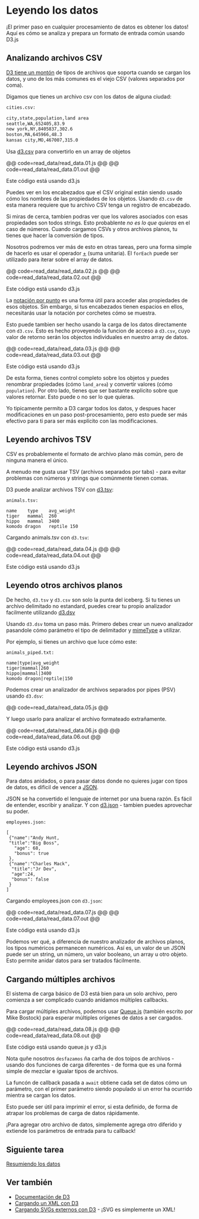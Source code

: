 # Leyendo los datos

¡El primer paso en cualquier procesamiento de datos es obtener los datos! Aquí es cómo se analiza y prepara un formato de entrada común usando D3.js

## Analizando archivos CSV

[D3 tiene un montón](https://github.com/mbostock/d3/wiki/Requests) de tipos de archivos que soporta cuando se cargan los datos, y uno de los más comunes es el viejo CSV (valores separados por coma).

Digamos que tienes un archivo csv con los datos de alguna ciudad:

```bash
cities.csv:

city,state,population,land area
seattle,WA,652405,83.9
new york,NY,8405837,302.6
boston,MA,645966,48.3
kansas city,MO,467007,315.0
```

Usa [d3.csv](https://github.com/mbostock/d3/wiki/CSV) para convertirlo en un array de objetos

@@ code=read_data/read_data.01.js @@
@@ code=read_data/read_data.01.out @@

<div class="aside">Este código está usando d3.js</div>

Puedes ver en los encabezados que el CSV original están siendo usado cómo los nombres de las propiedades de los objetos. Usando `d3.csv` de esta manera requiere que tu archivo CSV tenga un registro de encabezado.

Si miras de cerca, tambien podras ver que los valores asociados con esas propiedades son todos strings. Esto probablente _no es lo que quieras_ en el caso de números. Cuando cargamos CSVs y otros archivos planos, tu tienes que hacer la conversión de tipos.

Nosotros podremos ver más de esto en otras tareas, pero una forma simple de hacerlo es usar el operador [+](https://developer.mozilla.org/en-US/docs/Web/JavaScript/Reference/Operators/Arithmetic_Operators#Unary_plus) (suma unitaria). El `forEach` puede ser utilizado para iterar sobre el array de datos.

@@ code=read_data/read_data.02.js @@
@@ code=read_data/read_data.02.out @@

<div class="aside">Este código está usando d3.js</div>

La [notación por punto](https://developer.mozilla.org/es/docs/Web/JavaScript/Referencia/Operadores/Miembros) es una forma útil para acceder alas propiedades de esos objetos. Sin embargo, si tus encabezados tienen espacios en ellos, necesitarás usar la notación por corchetes cómo se muestra.

Esto puede tambien ser hecho usando la carga de los datos directamente con `d3.csv`. Esto es hecho proveyendo la funcion de acceso a `d3.csv`, cuyo valor de retorno serán los objectos individuales en nuestro array de datos.

@@ code=read_data/read_data.03.js @@
@@ code=read_data/read_data.03.out @@

<div class="aside">Este código está usando d3.js</div>

De esta forma, tienes control completo sobre los objetos y puedes renombrar propiedades (cómo `land_area`) y convertir valores (cómo `population`). Por otro lado, tienes que ser bastante explicito sobre que valores retornar. Esto puede o no ser lo que quieras.

Yo tipicamente permito a D3 cargar todos los datos, y despues hacer modificaciones en un paso post-procesamiento, pero esto puede ser más efectivo para ti para ser más explícito con las modificaciones.

## Leyendo archivos TSV

CSV es probablemente el formato de archivo plano más común, pero de ninguna manera el único.

A menudo me gusta usar TSV (archivos separados por tabs) - para evitar problemas con números y strings que comúnmente tienen comas.

D3 puede analizar archivos TSV con [d3.tsv](https://github.com/mbostock/d3/wiki/CSV#tsv):

```
animals.tsv:

name	type	avg_weight
tiger	mammal	260
hippo	mammal	3400
komodo dragon	reptile	150
```
Cargando animals.tsv con `d3.tsv`:

@@ code=read_data/read_data.04.js @@
@@ code=read_data/read_data.04.out @@

<div class="aside">Este código está usando d3.js</div>

## Leyendo otros archivos planos

De hecho, `d3.tsv` y `d3.csv` son solo la punta del iceberg. Si tu tienes un archivo delimitado no estandard, puedes crear tu propio analizador facilmente utilizando [d3.dsv](https://github.com/mbostock/d3/wiki/CSV#arbitrary-delimiters)

Usando `d3.dsv` toma un paso más. Primero debes crear un nuevo analizador pasandole cómo parámetro el tipo de delimitador y [mimeType](http://en.wikipedia.org/wiki/Internet_media_type) a utilizar.

Por ejemplo, si tienes un archivo que luce cómo este:
```
animals_piped.txt:

name|type|avg_weight
tiger|mammal|260
hippo|mammal|3400
komodo dragon|reptile|150
```

Podemos crear un analizador de archivos separados por pipes (PSV) usando `d3.dsv`:

@@ code=read_data/read_data.05.js @@

Y luego usarlo para analizar el archivo formateado extrañamente.

@@ code=read_data/read_data.06.js @@
@@ code=read_data/read_data.06.out @@

<div class="aside">Este código está usando d3.js</div>

## Leyendo archivos JSON

Para datos anidados, o para pasar datos donde no quieres jugar con tipos de datos, es dificil de vencer a [JSON](http://json.org/).

JSON se ha convertido el lenguaje de internet por una buena razón. Es fácil de entender, escribir y analizar. Y con [d3.json](https://github.com/mbostock/d3/wiki/Requests#d3_json) - tambien puedes aprovechar su poder.

```
employees.json:

[
 {"name":"Andy Hunt,
 "title":"Big Boss",
   "age": 68,
   "bonus": true
 },
 {"name":"Charles Mack",
  "title":"Jr Dev",
  "age":24,
  "bonus": false
 }
]
```

Cargando employees.json con `d3.json`:

@@ code=read_data/read_data.07.js @@
@@ code=read_data/read_data.07.out @@

<div class="aside">Este código está usando d3.js</div>

Podemos ver qué, a diferencia de nuestro analizador de archivos planos, los tipos numéricos permanecen numéricos. Así es, un valor de un JSON puede ser un string, un número, un valor booleano, un array u otro objeto. Esto permite anidar datos para ser tratados fácilmente.

## Cargando múltiples archivos

El sistema de carga básico de D3 está bien para un solo archivo, pero comienza a ser complicado cuando anidamos múltiples callbacks.

Para cargar múltiples archivos, podemos usar [Queue.js](https://github.com/mbostock/queue) (también escrito por Mike Bostock) para esperar múltiples orígenes de datos a ser cargados.

@@ code=read_data/read_data.08.js @@
@@ code=read_data/read_data.08.out @@

<div class="aside">Este código está usando queue.js y d3.js</div>

Nota quñe nosotros `desfazamos` ña carha de dos toipos de archivos - usando dos funciones de carga diferentes - de forma que es una formá simple de mezclar e igualar tipos de archivos.

La funcón de callback pasada a `await` obtiene cada set de datos cómo un parámetro, con el primer parámetro siendo populado si un error ha ocurrido mientra se cargan los datos.

Esto puede ser útil para imprimir el error, si esta definido, de forma de atrapar los problemas de carga de datos rápidamente.

¡Para agregar otro archivo de datos, simplemente agrega otro diferido y extiende los parámetros de entrada para tu callback!


## Siguiente tarea

[Resumiendo los datos](summarize_data.html)

## Ver también

- [Documentación de D3](https://github.com/mbostock/d3/wiki/Requests)
- [Cargando un XML con D3](https://github.com/mbostock/d3/wiki/Requests#d3_xml)
- [Cargando SVGs externos con D3](http://bl.ocks.org/mbostock/1014829) - ¡SVG es simplemente un XML!
